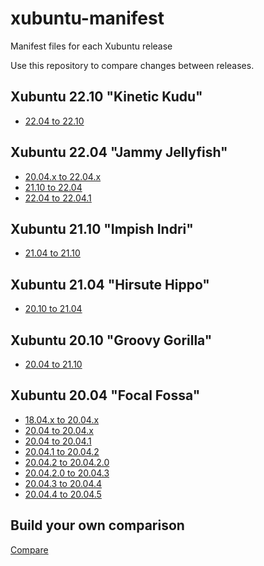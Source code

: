 # xubuntu-manifest
Manifest files for each Xubuntu release

Use this repository to compare changes between releases.

## Xubuntu 22.10 "Kinetic Kudu"
- [22.04 to 22.10](https://github.com/Xubuntu/xubuntu-manifest/compare/22.04...22.10)

## Xubuntu 22.04 "Jammy Jellyfish"
- [20.04.x to 22.04.x](https://github.com/Xubuntu/xubuntu-manifest/compare/xubuntu-20.04...xubuntu-22.04)
- [21.10 to 22.04](https://github.com/Xubuntu/xubuntu-manifest/compare/21.10...22.04)
- [22.04 to 22.04.1](https://github.com/Xubuntu/xubuntu-manifest/compare/22.04...22.04.1)

## Xubuntu 21.10 "Impish Indri"
- [21.04 to 21.10](https://github.com/Xubuntu/xubuntu-manifest/compare/21.04...21.10)

## Xubuntu 21.04 "Hirsute Hippo"
- [20.10 to 21.04](https://github.com/Xubuntu/xubuntu-manifest/compare/20.10...21.04)

## Xubuntu 20.10 "Groovy Gorilla"
- [20.04 to 21.10](https://github.com/Xubuntu/xubuntu-manifest/compare/20.04...20.10)

## Xubuntu 20.04 "Focal Fossa"
- [18.04.x to 20.04.x](https://github.com/Xubuntu/xubuntu-manifest/compare/xubuntu-18.04...xubuntu-20.04)
- [20.04 to 20.04.x](https://github.com/Xubuntu/xubuntu-manifest/compare/20.04...xubuntu-20.04)
- [20.04 to 20.04.1](https://github.com/Xubuntu/xubuntu-manifest/compare/20.04...20.04.1)
- [20.04.1 to 20.04.2](https://github.com/Xubuntu/xubuntu-manifest/compare/20.04.1...20.04.2)
- [20.04.2 to 20.04.2.0](https://github.com/Xubuntu/xubuntu-manifest/compare/20.04.2...20.04.2.0)
- [20.04.2.0 to 20.04.3](https://github.com/Xubuntu/xubuntu-manifest/compare/20.04.2.0...20.04.3)
- [20.04.3 to 20.04.4](https://github.com/Xubuntu/xubuntu-manifest/compare/20.04.3...20.04.4)
- [20.04.4 to 20.04.5](https://github.com/Xubuntu/xubuntu-manifest/compare/20.04.4...20.04.5)

## Build your own comparison
[Compare](https://github.com/Xubuntu/xubuntu-manifest/compare)
